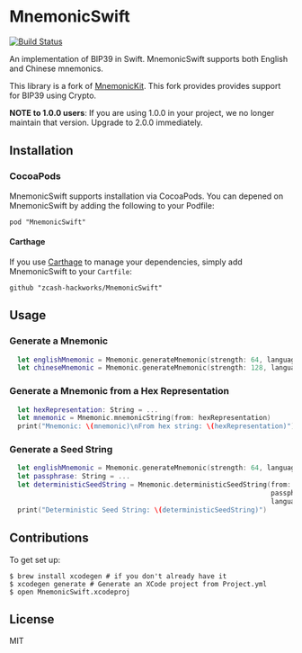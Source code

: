 # MnemonicSwift

[![Build Status](https://travis-ci.org/zcash-hackworks/MnemonicSwift.svg?branch=master)](https://travis-ci.org/zcash-hackworks/MnemonicSwift)

An implementation of BIP39 in Swift. MnemonicSwift supports both English and Chinese mnemonics.

This library is a fork of [MnemonicKit](https://github.com/keefertaylor/MnemonicKit). This fork provides provides support for BIP39 using Crypto.

**NOTE to 1.0.0 users**: If you are using 1.0.0 in your project, we no longer maintain that version. Upgrade to 2.0.0 immediately. 

## Installation

### CocoaPods
MnemonicSwift supports installation via CocoaPods. You can depened on MnemonicSwift by adding the following to your Podfile:

```
pod "MnemonicSwift"
```

#### Carthage

If you use [Carthage](https://github.com/Carthage/Carthage) to manage your dependencies, simply add
MnemonicSwift to your `Cartfile`:

```
github "zcash-hackworks/MnemonicSwift"
```

## Usage

### Generate a Mnemonic

```swift
  let englishMnemonic = Mnemonic.generateMnemonic(strength: 64, language: .english)
  let chineseMnemonic = Mnemonic.generateMnemonic(strength: 128, language: .chinese)
```


### Generate a Mnemonic from a Hex Representation

```swift
  let hexRepresentation: String = ...
  let mnemonic = Mnemonic.mnemonicString(from: hexRepresentation)
  print("Mnemonic: \(mnemonic)\nFrom hex string: \(hexRepresentation)")
```

### Generate a Seed String

```swift
  let englishMnemonic = Mnemonic.generateMnemonic(strength: 64, language: .english)
  let passphrase: String = ...
  let deterministicSeedString = Mnemonic.deterministicSeedString(from: mnemonicString,
                                                                 passphrase: passphrase,
                                                                 language: .english)
  print("Deterministic Seed String: \(deterministicSeedString)")
```

## Contributions


To get set up:
```shell
$ brew install xcodegen # if you don't already have it
$ xcodegen generate # Generate an XCode project from Project.yml
$ open MnemonicSwift.xcodeproj
```

## License

MIT
